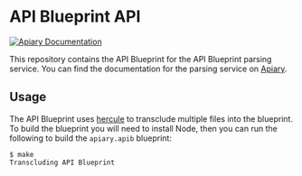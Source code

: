# API Blueprint API

[![Apiary Documentation](https://img.shields.io/badge/Apiary-Documented-blue.svg)](http://docs.apiblueprint.apiary.io/)

This repository contains the API Blueprint for the API Blueprint parsing service.
You can find the documentation for the parsing service on
[Apiary](http://docs.apiblueprint.apiary.io/).

## Usage

The API Blueprint uses [hercule](https://github.com/jamesramsay/hercule) to
transclude multiple files into the blueprint. To build the blueprint you
will need to install Node, then you can run the following to build the
`apiary.apib` blueprint:

```shell
$ make
Transcluding API Blueprint
```
